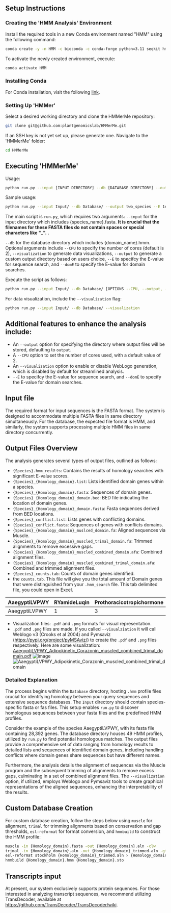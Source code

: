## Setup Instructions

### Creating the 'HMM Analysis' Environment

Install the required tools in a new Conda environment named "HMM" using the following command:

```bash
conda create -y -n HMM -c bioconda -c conda-forge python=3.11 seqkit hmmer muscle=3.8.1551 weblogo transdecoder easel diamond trimal pymsaviz alive-progress
```

To activate the newly created environment, execute:

```bash
conda activate HMM
```

### Installing Conda
For Conda installation, visit the following [link](https://docs.anaconda.com/free/miniconda/).

### Setting Up 'HMMer'

Select a desired working directory and clone the HMMerMe repository:

```bash
git clone git@github.com:plantgenomicslab/HMMerMe.git
```

If an SSH key is not yet set up, please generate one. Navigate to the 'HMMerMe' folder:

```bash
cd HMMerMe
```

## Executing 'HMMerMe'

Usage:

```bash
python run.py --input [INPUT DIRECTORY] --db [DATABASE DIRECTORY] --output [OPTIONAL: NAME YOUR OUTPUT DIRECTORY] --E [OPTIONAL: E-value FOR SEQUENCE. DEFAULT SET TO 1e-5] --domE [OPTIONAL: E-value FOR DOMAIN. DEFAULT SET TO 1e-10] --CPU [OPTIONAL: NUMBER OF CPU CORES TO UTILIZE. DEFAULT SET TO 2] --logging [OPTIONAL: LOG ALL COMMANDS, INCLUDING SUCCESS AND FAILURE] --visualization [OPTIONAL: CALL WEBLOGO AND PYMSAVIZ]
```

Sample usage:

```bash
python run.py --input Input/ --db Database/ --output two_species --E 1e-10 --logging --visualization
```

The main script is `run.py`, which requires two arguments: `--input` for the input directory which includes {species_name}.fasta. **It is crucial that the filenames for these FASTA files do not contain spaces or special characters like "_".** .

`--db` for the database directory which includes {domain_name}.hmm. Optional arguments include `--CPU` to specify the number of cores (default is 2), `--visualization` to generate data visualizations, `--output` to generate a custom output directory based on users choice, `--E` to specifcy the E-value for sequence search, and `--domE` to specify the E-value for domain searches.

Execute the script as follows:

```bash
python run.py --input Input/ --db Database/ [OPTIONS --CPU, --output, --visualization]
```

For data visualization, include the `--visualization` flag:

```bash
python run.py --input Input/ --db Database/ --visualization
```
## Additional features to enhance the analysis include:
- An `--output` option for specifying the directory where output files will be stored, defaulting to `output`.
- A `--CPU` option to set the number of cores used, with a default value of 2.
- An  `--visualization` option to enable or disable WebLogo generation, which is disabled by default for streamlined analysis.
- `--E` to specifcy the E-value for sequence search, and `--domE` to specify the E-value for domain searches.
## Input file
The required format for input sequences is the FASTA format. The system is designed to accommodate multiple FASTA files in same directory simultaneously.
For the database, the expected file format is HMM, and similarly, the system supports processing multiple HMM files in same directory concurrently.

## Output Files Overview

The analysis generates several types of output files, outlined as follows:
- `{Species}.hmm_results`: Contains the results of homology searches with significant E-value scores.
- `{Species}_{Homology_domain}.list`: Lists identified domain genes within a species.
- `{Species}_{Homology_domain}.fasta`: Sequences of domain genes.
- `{Species}_{Homology_domain}_domain.bed`: BED file indicating the location of domain genes.
- `{Species}_{Homology_domain}_domain.fasta`: Fasta sequences derived from BED locations.
- `{Species}_conflict.list`: Lists genes with conflicting domains.
- `{Species}_conflict.fasta`: Sequences of genes with conflicts domains.
- `{Species}_{Homology_domain}_muslced_domain.fa`: Aligned sequences via Muscle.
- `{Species}_{Homology_domain}_muscled_trimal_domain.fa`: Trimmed alignments to remove excessive gaps.
- `{Species}_{Homology_domain}_muscled_combined_domain.afa`: Combined alignment files.
- `{Species}_{Homology_domain}_muscled_combined_trimal_domain.afa`: Combined and trimmed alignment files.
- `{Species}_counts.tab`: Counts of domain genes identified.
- the `counts.tab`. This file will give you the total amount of Domain genes that were distinguished from your `.hmm_search` file. This tab delimited file, you could open in Excel.
  
| AaegyptiLVPWY | RYamideLuqin | Prothoracicotropichormone | SIfamide | CCHamide1 |
|---------------|--------------|---------------------------|----------|-----------|
| AaegyptiLVPWY | 1            | 3                         | 1        | 1         |

- Visualization files: `.pdf` and `.png` formats for visual representation.
- `.pdf` and `.png` files are made. If you called `--visualziation` it will call Weblogo v3 (Crooks et al 2004) and Pymsaviz (https://pypi.org/project/pyMSAviz/) to create the `.pdf` and `.png` files respectively. Here are some visualization:
[AaegyptiLVPWY_Adipokinetic_Corazonin_muscled_combined_trimal_domain.pdf](https://github.com/plantgenomicslab/HMMerMe/files/14514243/AaegyptiLVPWY_Adipokinetic_Corazonin_muscled_combined_trimal_domain.pdf)
![image](https://github.com/plantgenomicslab/HMMerMe/assets/907041/e8dc4ad5-a2a2-4a74-8bc5-b99301bc080f)
![AaegyptiLVPWY_Adipokinetic_Corazonin_muscled_combined_trimal_domain](https://github.com/plantgenomicslab/HMMerMe/assets/137996393/75e025cf-6219-40db-9465-78a11d80f7c4)


### Detailed Explanation
The process begins within the `Database` directory, hosting `.hmm` profile files crucial for identifying homology between your query sequences and extensive sequence databases. The `Input` directory should contain species-specific fasta or fas files. This setup enables `run.py` to discover homologous sequences between your fasta files and the predefined HMM profiles.

Consider the example of the species AaegyptiLVPWY, with its fasta file containing 28,392 genes. The database directory houses 49 HMM profiles, utilized by `run.py` to find potential homologous matches. The output files provide a comprehensive set of data ranging from homology results to detailed lists and sequences of identified domain genes, including handling conflicts where domain genes share sequences but have different names.

Furthermore, the analysis details the alignment of sequences via the Muscle program and the subsequent trimming of alignments to remove excess gaps, culminating in a set of combined alignment files. The `--visualization` option, if utilized, employs Weblogo and Pymsaviz tools to create graphical representations of the aligned sequences, enhancing the interpretability of the results.

## Custom Database Creation
For custom database creation, follow the steps below using `muscle` for alignment, `trimal` for trimming alignments based on conservation and gap thresholds, `esl-reformat` for format conversion, and `hmmbuild` to construct the HMM profile:
```bash
muscle -in {Homology_domain}.fasta -out {Homology_domain}.aln -clw
trimal -in {Homology_domain}.aln -out {Homology_domain}_trimmed.aln -gt 0.50 -cons 60
esl-reformat stockholm {Homology_domain}_trimmed.aln > {Homology_domain}.sto
hmmbuild {Homology_domain}.hmm {Homology_domain}.sto
```

## Transcripts input
At present, our system exclusively supports protein sequences. For those interested in analyzing transcript sequences, we recommend utilizing TransDecoder, available at https://github.com/TransDecoder/TransDecoder/wiki.
